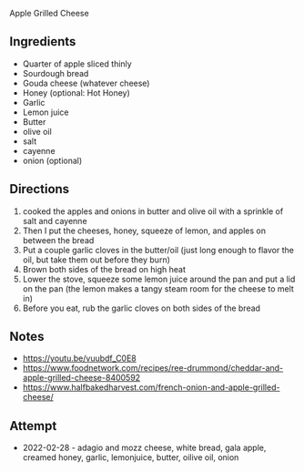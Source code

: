 Apple Grilled Cheese

## Ingredients
- Quarter of apple sliced thinly
- Sourdough bread
- Gouda cheese (whatever cheese)
- Honey (optional: Hot Honey)
- Garlic
- Lemon juice
- Butter
- olive oil
- salt
- cayenne
- onion (optional)

## Directions
1. cooked the apples and onions in butter and olive oil with a sprinkle of salt and cayenne
2. Then I put the cheeses, honey, squeeze of lemon, and apples on between the bread 
3. Put a couple garlic cloves in the butter/oil (just long enough to flavor the oil, but take them out before they burn)
4. Brown both sides of the bread on high heat
5. Lower the stove, squeeze some lemon juice around the pan and put a lid on the pan (the lemon makes a tangy steam room for the cheese to melt in)
6. Before you eat, rub the garlic cloves on both sides of the bread

## Notes
* https://youtu.be/vuubdf_C0E8
* https://www.foodnetwork.com/recipes/ree-drummond/cheddar-and-apple-grilled-cheese-8400592
* https://www.halfbakedharvest.com/french-onion-and-apple-grilled-cheese/

## Attempt
* 2022-02-28 - adagio and mozz cheese, white bread, gala apple, creamed honey, garlic, lemonjuice, butter, oilive oil, onion
